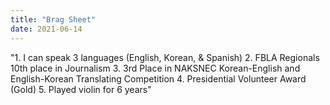```yaml
---
title: "Brag Sheet"
date: 2021-06-14
---
```

"1. I can speak 3 languages (English, Korean, & Spanish)
2. FBLA Regionals 10th place in Journalism
3. 3rd Place in NAKSNEC Korean-English and English-Korean Translating Competition 
4. Presidential Volunteer Award (Gold)
5. Played violin for 6 years"
